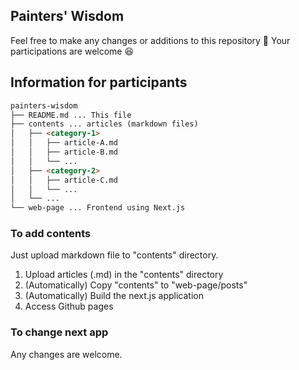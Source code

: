 ## Painters' Wisdom

Feel free to make any changes or additions to this repository :art:
Your participations are welcome :satisfied:


## Information for participants

```md
painters-wisdom
├── README.md ... This file
├── contents ... articles (markdown files)
│   ├── <category-1>
│   │   ├── article-A.md
│   │   ├── article-B.md
│   │   └── ...
│   ├── <category-2>
│   │   ├── article-C.md
│   │   └── ...
│   └── ...
└── web-page ... Frontend using Next.js
```

### To add contents
Just upload markdown file to "contents" directory.

1. Upload articles (.md) in the "contents" directory
2. (Automatically) Copy "contents" to "web-page/posts"
3. (Automatically) Build the next.js application
4. Access Github pages

### To change next app
Any changes are welcome.
